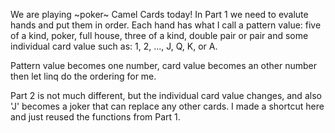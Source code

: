We are playing ~poker~ Camel Cards today! In Part 1 we need to evalute hands and put them in order. Each 
hand has what I call a pattern value: five of a kind, poker, full house, three of a kind, double 
pair or pair and some individual card value such as: 1, 2, ..., J, Q, K, or A.

Pattern value becomes one number, card value becomes an other number then let linq do the ordering for me.

Part 2 is not much different, but the individual card value changes, and also 'J' becomes 
a joker that can replace any other cards. I made a shortcut here and just reused the functions from Part 1.